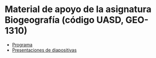# Material de apoyo de la asignatura Biogeografía (código UASD, GEO-1310)

* [Programa](programa-biogeografia-geo1310.md)
* [Presentaciones de diapositivas](https://drive.google.com/drive/folders/12NbRrZlw6qBtaEWH6KqiAw1XaSutxFDg?usp=sharing)
